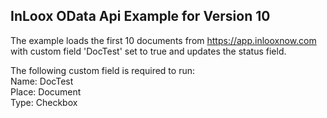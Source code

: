 ## InLoox OData Api Example for Version 10

The example loads the first 10 documents from https://app.inlooxnow.com with custom field 'DocTest' set to true and updates the status field.

The following custom field is required to run:  
Name: DocTest  
Place: Document  
Type: Checkbox  
